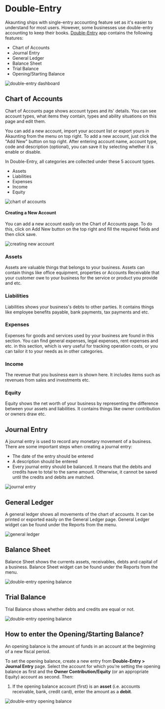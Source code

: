 Double-Entry
============

Akaunting ships with single-entry accounting feature set as it's easier to understand for most users. However, some businesses use double-entry accounting to keep their books. [Double-Entry](https://akaunting.com/apps/double-entry) app contains the following features:

- Chart of Accounts
- Journal Entry
- General Ledger
- Balance Sheet
- Trial Balance
- Opening/Starting Balance

![double-entry dashboard](_images/double-entry-dashboard.gif)

## Chart of Accounts

Chart of Accounts page shows account types and its' details. You can see account types, what items they contain, types and ability situations on this page and edit them.

You can add a new account, import your account list or export yours in Akaunting from the menu on top right. To add a new account, just click the "Add New" button on top right. After entering account name, account type, code and description (optional), you can save it by selecting whether it is enable or disable.

In Double-Entry, all categories are collected under these 5 account types.

- Assets
- Liabilities
- Expenses
- Income
- Equity

![chart of accounts](_images/double-entry-chart-of-accounts-show.gif)

#### Creating a New Account

You can add a new account easily on the Chart of Accounts page. To do this, click on Add New button on the top right and fill the required fields and then click save.

![creating new account](_images/double-entry-creating-new-account.gif)

### Assets

Assets are valuable things that belongs to your business. Assets can contain things like office equipment, properties or Accounts Receivable that your customer owe to your business for the service or product you provide and etc.

### Liabilities

Liabilities shows your business's debts to other parties. It contains things like employee benefits payable, bank payments, tax payments and etc.

### Expenses

Expenses for goods and services used by your business are found in this section. You can find general expenses, legal expenses, rent expenses and etc. in this section, which is very useful for tracking operation costs, or you can tailor it to your needs as in other categories.

### Income

The revenue that you business earn is shown here. It includes items such as revenues from sales and investments etc.

### Equity

Equity shows the net worth of your business by representing the difference between your assets and liabilities. It contains things like owner contribution or owners draw etc.

## Journal Entry

A journal entry is used to record any monetary movement of a business. There are some important steps when creating a journal entry:

- The date of the entry should be entered
- A description should be entered
- Every journal entry should be balanced. It means that the debits and credits have to total to the same amount. Otherwise, it cannot be saved until the credits and debits are matched.

![journal entry](_images/double-entry-journal-entry.gif)

## General Ledger

A general ledger shows all movements of the chart of accounts. It can be printed or exported easily on the General Ledger page. General Ledger widget can be found under the Reports from the menu.

![general ledger](_images/double-entry-general-ledger.gif)

## Balance Sheet

Balance Sheet shows the currents assets, receivables, debts and capital of a business. Balance Sheet widget can be found under the Reports from the menu.

![double-entry opening balance](_images/double-entry-balance-sheet.gif)

## Trial Balance

Trial Balance shows whether debts and credits are equal or not.

![double-entry opening balance](_images/double-entry-trial-balance.gif)

## How to enter the Opening/Starting Balance?

An opening balance is the amount of funds in an account at the beginning of a new fiscal period.

To set the opening balance, create a new entry from **Double-Entry > Journal Entry** page. Select the account for which you're setting the opening balance as first and the **Owner Contribution/Equity** (or an appropriate Equity) account as second. Then:

1. If the opening balance account (first) is an **asset** (i.e. accounts receivable, bank, credit card), enter the amount as a **debit**.


![double-entry opening balance](_images/double-entry-opening-starting-balance.gif)
